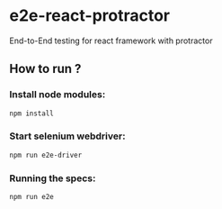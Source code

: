 # e2e-react-protractor
End-to-End testing for react framework with protractor

## How to run ?

### Install node modules:
```bash
npm install
```

### Start selenium webdriver:
```bash
npm run e2e-driver
```

### Running the specs:
```bash
npm run e2e
```
